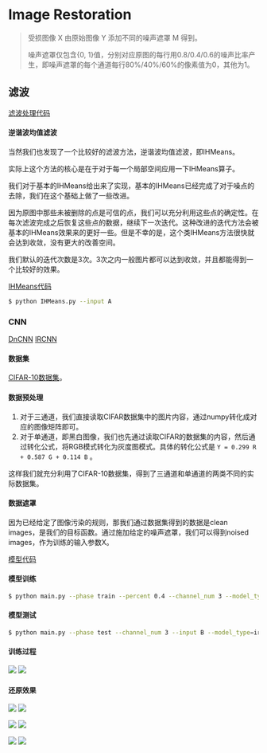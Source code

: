 # Image Restoration

> 受损图像 X 由原始图像 Y 添加不同的噪声遮罩 M 得到。
>
> 噪声遮罩仅包含{0, 1}值，分别对应原图的每行用0.8/0.4/0.6的噪声比率产生，即噪声遮罩的每个通道每行80%/40%/60%的像素值为0，其他为1。

## 滤波

[滤波处理代码](./filter/filter.ipynb)

#### 逆谐波均值滤波

当然我们也发现了一个比较好的滤波方法，逆谐波均值滤波，即IHMeans。

实际上这个方法的核心是在于对于每一个局部空间应用一下IHMeans算子。

我们对于基本的IHMeans给出来了实现，基本的IHMeans已经完成了对于噪点的去除，我们在这个基础上做了一些改进。

因为原图中那些未被删除的点是可信的点，我们可以充分利用这些点的确定性。在每次滤波完成之后恢复这些点的数据，继续下一次迭代。这种改进的迭代方法会被基本的IHMeans效果来的更好一些。但是不幸的是，这个类IHMeans方法很快就会达到收敛，没有更大的改善空间。

我们默认的迭代次数是3次。3次之内一般图片都可以达到收敛，并且都能得到一个比较好的效果。

[IHMeans代码](./filter/IHMeans.py)

```bash
$ python IHMeans.py --input A
```

### CNN

[DnCNN](http://www4.comp.polyu.edu.hk/~cslzhang/paper/DnCNN.pdf) [IRCNN](http://openaccess.thecvf.com/content_cvpr_2017/papers/Zhang_Learning_Deep_CNN_CVPR_2017_paper.pdf)


#### 数据集

[CIFAR-10数据集](http://www.cs.toronto.edu/~kriz/cifar.html )。


#### 数据预处理

1. 对于三通道，我们直接读取CIFAR数据集中的图片内容，通过numpy转化成对应的图像矩阵即可。
2. 对于单通道，即黑白图像，我们也先通过读取CIFAR的数据集的内容，然后通过转化公式，将RGB模式转化为灰度图模式。具体的转化公式是 `Y = 0.299 R + 0.587 G + 0.114 B` 。

这样我们就充分利用了CIFAR-10数据集，得到了三通道和单通道的两类不同的实际数据集。

#### 数据遮罩

因为已经给定了图像污染的规则，那我们通过数据集得到的数据是clean images，是我们的目标函数。通过施加给定的噪声遮罩，我们可以得到noised images，作为训练的输入参数X。

[模型代码](./cnn/model.py)

#### 模型训练

```bash
$ python main.py --phase train --percent 0.4 --channel_num 3 --model_type=ircnn
```

#### 模型测试

```bash
$ python main.py --phase test --channel_num 3 --input B --model_type=ircnn
```

#### 训练过程

![](./images/5.png) ![](./images/6.png) 

#### 还原效果

![](./cnn/data/test/A.png) ![](./cnn/resultA.png)

![](./cnn/data/test/B.png) ![](./cnn/resultB.png)

![](./cnn/data/test/C.png) ![](./cnn/resultC.png)

